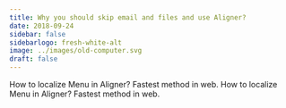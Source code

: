 ```yaml
---
title: Why you should skip email and files and use Aligner?
date: 2018-09-24
sidebar: false
sidebarlogo: fresh-white-alt
image: ../images/old-computer.svg
draft: false
---
```


How to localize Menu in Aligner? Fastest method in web. 
How to localize Menu in Aligner? Fastest method in web.